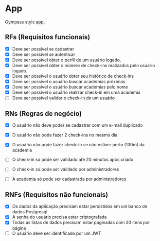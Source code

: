 # App

Gympass style app.

## RFs (Requisitos funcionais)
- [x] Deve ser possível se cadastrar
- [x] Deve ser possível se autenticar
- [x] Deve ser possível obter o perfil de um usuário logado.
- [x] Deve ser possível obter o número de check-ins realizados  pelo usuário logado.
- [x] Deve ser possível o usuário obter seu histórico de check-ins
- [x] Deve ser possível o usuário buscar academias próximas
- [x] Deve ser possível o usuário buscar academias pelo nome
- [x] Deve ser possível o usuário realizar check-in em uma academia
- [ ] Deve ser possível validar o check-in de um usuário

## RNs (Regras de negócio)
- [x] O usuário não deve poder se cadastrar com um e-mail duplicado
- [x] O usuário não pode fazer 2 check-ins no mesmo dia
- [x] O usuário não pode fazer check-in se não estiver perto (100m) da academia
- [ ] O check-in só pode ser validado até 20 minutos após criado
- [ ] O check-in só pode ser validado por administradores
- [ ] A academia só pode ser cadastrada por administradores


## RNFs (Requisitos não funcionais)
- [x] Os dados da aplicação precisam estar persistidos em um banco de dados Postgresql
- [x] A senha do usuário precisa estar criptografada
- [x] Todas as listas de dados precisam estar paginadas com 20 itens por página
- [ ] O usuário deve ser identificado por um JWT
